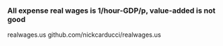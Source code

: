 ### All expense real wages is 1/hour-GDP/p, value-added is not good

realwages.us
github.com/nickcarducci/realwages.us
